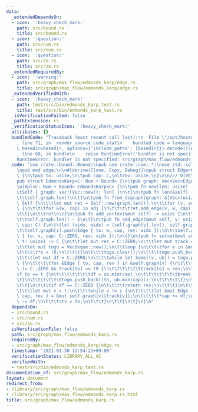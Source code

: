 ```yaml
---
data:
  _extendedDependsOn:
  - icon: ':heavy_check_mark:'
    path: src/bound.rs
    title: src/bound.rs
  - icon: ':question:'
    path: src/num.rs
    title: src/num.rs
  - icon: ':question:'
    path: src/zo.rs
    title: src/zo.rs
  _extendedRequiredBy:
  - icon: ':warning:'
    path: src/graph/max_flow/edmonds_karp/edge.rs
    title: src/graph/max_flow/edmonds_karp/edge.rs
  _extendedVerifiedWith:
  - icon: ':heavy_check_mark:'
    path: test/src/bin/edmonds_karp_test.rs
    title: test/src/bin/edmonds_karp_test.rs
  _isVerificationFailed: false
  _pathExtension: rs
  _verificationStatusIcon: ':heavy_check_mark:'
  attributes: {}
  bundledCode: "Traceback (most recent call last):\n  File \"/opt/hostedtoolcache/Python/3.9.1/x64/lib/python3.9/site-packages/onlinejudge_verify/documentation/build.py\"\
    , line 71, in _render_source_code_stat\n    bundled_code = language.bundle(stat.path,\
    \ basedir=basedir, options={'include_paths': [basedir]}).decode()\n  File \"/opt/hostedtoolcache/Python/3.9.1/x64/lib/python3.9/site-packages/onlinejudge_verify/languages/user_defined.py\"\
    , line 68, in bundle\n    raise RuntimeError('bundler is not specified: {}'.format(path.as_posix()))\n\
    RuntimeError: bundler is not specified: src/graph/max_flow/edmonds_karp.rs\n"
  code: "use crate::bound::Bound;\npub use crate::num::*;\nuse std::collections::VecDeque;\n\
    \npub mod edge;\n\n#[derive(Clone, Copy, Debug)]\npub struct Edge<C: Num + Bound>\
    \ {\n\tpub to: usize,\n\tpub cap: C,\n\trev: usize,\n}\n\n/// O(VE^2)\n#[derive(Clone)]\n\
    pub struct EdmondsKarp<C: Num + Bound> {\n\tpub graph: Vec<Vec<Edge<C>>>,\n}\n\
    \nimpl<C: Num + Bound> EdmondsKarp<C> {\n\tpub fn new(len: usize) -> Self {\n\t\
    \tSelf { graph: vec![Vec::new(); len] }\n\t}\n\tpub fn len(&self) -> usize {\n\
    \t\tself.graph.len()\n\t}\n\tpub fn from_digraph(graph: &[Vec<(usize, C)>]) ->\
    \ Self {\n\t\tlet mut ret = Self::new(graph.len());\n\t\tfor (v, adj) in (0..).zip(graph)\
    \ {\n\t\t\tfor &(w, cap) in adj {\n\t\t\t\tret.add_edge(v, w, cap);\n\t\t\t}\n\
    \t\t}\n\t\tret\n\t}\n\tpub fn add_vertex(&mut self) -> usize {\n\t\tself.graph.push(Vec::new());\n\
    \t\tself.graph.len() - 1\n\t}\n\tpub fn add_edge(&mut self, v: usize, w: usize,\
    \ cap: C) {\n\t\tlet (vidx, widx) = (self.graph[v].len(), self.graph[w].len());\n\
    \t\tself.graph[v].push(Edge { to: w, cap, rev: widx });\n\t\tself.graph[w].push(Edge\
    \ { to: v, cap: C::ZERO, rev: vidx });\n\t}\n\tpub fn solve(&mut self, s: usize,\
    \ t: usize) -> C {\n\t\tlet mut res = C::ZERO;\n\t\tlet mut track = vec![!0; self.len()];\n\
    \t\tlet mut togo = VecDeque::new();\n\t\tloop {\n\t\t\tfor e in &mut track {\n\
    \t\t\t\t*e = !0;\n\t\t\t}\n\t\t\ttogo.clear();\n\t\t\ttogo.push_back((s, C::MAX));\n\
    \t\t\tlet mut df = C::ZERO;\n\t\t\twhile let Some((v, ub)) = togo.pop_front()\
    \ {\n\t\t\t\tfor &Edge { to, cap, rev } in &self.graph[v] {\n\t\t\t\t\tif cap\
    \ != C::ZERO && track[to] == !0 {\n\t\t\t\t\t\ttrack[to] = rev;\n\t\t\t\t\t\t\
    if to == t {\n\t\t\t\t\t\t\tdf = ub.min(cap);\n\t\t\t\t\t\t\tbreak;\n\t\t\t\t\t\
    \t}\n\t\t\t\t\t\ttogo.push_back((to, ub.min(cap)));\n\t\t\t\t\t}\n\t\t\t\t}\n\t\
    \t\t}\n\t\t\tif df == C::ZERO {\n\t\t\t\treturn res;\n\t\t\t}\n\t\t\tres += df;\n\
    \t\t\tlet mut v = t;\n\t\t\twhile v != s {\n\t\t\t\tlet &mut Edge { to, ref mut\
    \ cap, rev } = &mut self.graph[v][track[v]];\n\t\t\t\t*cap += df;\n\t\t\t\tself.graph[to][rev].cap\
    \ -= df;\n\t\t\t\tv = to;\n\t\t\t}\n\t\t}\n\t}\n}\n"
  dependsOn:
  - src/bound.rs
  - src/num.rs
  - src/zo.rs
  isVerificationFile: false
  path: src/graph/max_flow/edmonds_karp.rs
  requiredBy:
  - src/graph/max_flow/edmonds_karp/edge.rs
  timestamp: '2021-01-30 12:54:22+09:00'
  verificationStatus: LIBRARY_ALL_AC
  verifiedWith:
  - test/src/bin/edmonds_karp_test.rs
documentation_of: src/graph/max_flow/edmonds_karp.rs
layout: document
redirect_from:
- /library/src/graph/max_flow/edmonds_karp.rs
- /library/src/graph/max_flow/edmonds_karp.rs.html
title: src/graph/max_flow/edmonds_karp.rs
---
```

